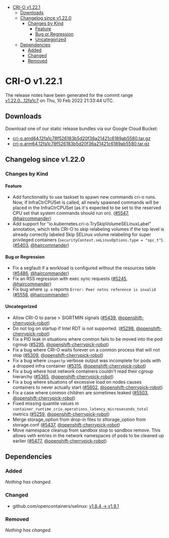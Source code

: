 - [CRI-O v1.22.1](#cri-o-v1221)
  - [Downloads](#downloads)
  - [Changelog since v1.22.0](#changelog-since-v1220)
    - [Changes by Kind](#changes-by-kind)
      - [Feature](#feature)
      - [Bug or Regression](#bug-or-regression)
      - [Uncategorized](#uncategorized)
  - [Dependencies](#dependencies)
    - [Added](#added)
    - [Changed](#changed)
    - [Removed](#removed)

# CRI-O v1.22.1

The release notes have been generated for the commit range
[v1.22.0...12fa1c7](https://github.com/cri-o/cri-o/compare/v1.22.0...12fa1c78f526183b5d20f36a21421c6189ab5580) on Thu, 10 Feb 2022 21:33:44 UTC.

## Downloads

Download one of our static release bundles via our Google Cloud Bucket:

- [cri-o.amd64.12fa1c78f526183b5d20f36a21421c6189ab5580.tar.gz](https://storage.googleapis.com/cri-o/artifacts/cri-o.amd64.12fa1c78f526183b5d20f36a21421c6189ab5580.tar.gz)
- [cri-o.arm64.12fa1c78f526183b5d20f36a21421c6189ab5580.tar.gz](https://storage.googleapis.com/cri-o/artifacts/cri-o.arm64.12fa1c78f526183b5d20f36a21421c6189ab5580.tar.gz)

## Changelog since v1.22.0

### Changes by Kind

#### Feature
 - Add functionality to use taskset to spawn new commands cri-o runs. Now, if InfraCtrCPUSet is called, all newly spawned commands will be placed in the InfraCtrCPUSet (as it's expected to be set to the reserved CPU set that system commands should run on). ([#5547](https://github.com/cri-o/cri-o/pull/5547), [@haircommander](https://github.com/haircommander))
 - Add support for "io.kubernetes.cri-o.TrySkipVolumeSELinuxLabel" annotation, which tells CRI-O to skip relabeling volumes if the top level is already correctly labeled
  Skip SELinux volume relabeling for super privileged containers (`securityContext.seLinuxOptions.type = "spc_t"`). ([#5403](https://github.com/cri-o/cri-o/pull/5403), [@haircommander](https://github.com/haircommander))

#### Bug or Regression
 - Fix a segfault if a workload is configured without the resources table ([#5486](https://github.com/cri-o/cri-o/pull/5486), [@haircommander](https://github.com/haircommander))
 - Fix an RSS regression with exec sync requests ([#5245](https://github.com/cri-o/cri-o/pull/5245), [@haircommander](https://github.com/haircommander))
 - Fix bug where `ip a` reports `Error: Peer netns reference is invalid` ([#5558](https://github.com/cri-o/cri-o/pull/5558), [@haircommander](https://github.com/haircommander))

#### Uncategorized
 - Allow CRI-O to parse > SIGRTMIN signals ([#5439](https://github.com/cri-o/cri-o/pull/5439), [@openshift-cherrypick-robot](https://github.com/openshift-cherrypick-robot))
 - Do not log on startup if Intel RDT is not supported. ([#5298](https://github.com/cri-o/cri-o/pull/5298), [@openshift-cherrypick-robot](https://github.com/openshift-cherrypick-robot))
 - Fix a PID leak in situations where conmon fails to be moved into the pod cgroup ([#5295](https://github.com/cri-o/cri-o/pull/5295), [@openshift-cherrypick-robot](https://github.com/openshift-cherrypick-robot))
 - Fix a bug where CRI-O waits forever on a conmon process that will not stop ([#5309](https://github.com/cri-o/cri-o/pull/5309), [@openshift-cherrypick-robot](https://github.com/openshift-cherrypick-robot))
 - Fix a bug where `inspectp` verbose output was incomplete for pods with a dropped infra container ([#5315](https://github.com/cri-o/cri-o/pull/5315), [@openshift-cherrypick-robot](https://github.com/openshift-cherrypick-robot))
 - Fix a bug where host network containers couldn't read their cgroup hierarchy ([#5365](https://github.com/cri-o/cri-o/pull/5365), [@openshift-cherrypick-robot](https://github.com/openshift-cherrypick-robot))
 - Fix a bug where situations of excessive load on nodes causes containers to never actually start ([#5602](https://github.com/cri-o/cri-o/pull/5602), [@openshift-cherrypick-robot](https://github.com/openshift-cherrypick-robot))
 - Fix a case where conmon children are sometimes leaked ([#5503](https://github.com/cri-o/cri-o/pull/5503), [@openshift-cherrypick-robot](https://github.com/openshift-cherrypick-robot))
 - Fixed missing quantile values in `container_runtime_crio_operations_latency_microseconds_total` metrics ([#5259](https://github.com/cri-o/cri-o/pull/5259), [@openshift-cherrypick-robot](https://github.com/openshift-cherrypick-robot))
 - Merge storage_option from drop-in files to sttorage_option from storage.conf ([#5437](https://github.com/cri-o/cri-o/pull/5437), [@openshift-cherrypick-robot](https://github.com/openshift-cherrypick-robot))
 - Move namespace cleanup from sandbox stop to sandbox remove. This allows veth entries in the network namespaces of pods to be cleaned up earlier ([#5477](https://github.com/cri-o/cri-o/pull/5477), [@openshift-cherrypick-robot](https://github.com/openshift-cherrypick-robot))

## Dependencies

### Added
_Nothing has changed._

### Changed
- github.com/opencontainers/selinux: [v1.8.4 → v1.9.1](https://github.com/opencontainers/selinux/compare/v1.8.4...v1.9.1)

### Removed
_Nothing has changed._
